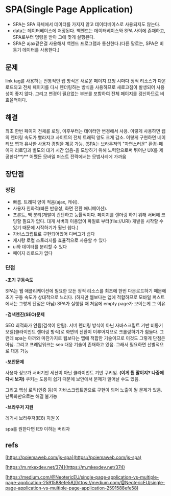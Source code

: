 # SPA\(Single Page Application\)

* SPA는 SPA 자체에서 데이터를 가지지 않고 데이터베이스로 사용되지도 않는다. 
* data는 데이터베이스에 저장된다. 백엔드는 데이터베이스와 SPA 사이에 존재하고, SPA로부터 명령을 받아 그에 맞게 실행된다.
* SPA은 ajax같은걸 사용해서 백엔드 프로그램과 통신한다.\(다른 말로는, SPA은 비동기 데이터를 사용한다.\)

## 문제

link tag를 사용하는 전통적인 웹 방식은 새로운 페이지 요청 시마다 정적 리소스가 다운로드되고 전체 페이지를 다시 렌더링하는 방식을 사용하므로 새로고침이 발생되어 사용성이 좋지 않다. 그리고 변경이 필요없는 부분를 포함하여 전체 페이지를 갱신하므로 비효율적이다.

## 해결

최초 한번 페이지 전체를 로딩, 이후부터는 데이터만 변경해서 사용. 이렇게 사용하면 웹의 렌더링 속도가 빨라지고 사이트의 전체 트래픽 양도 크게 감소. 이렇게 구현하면 네이티브 앱과 유사한 사용자 경험을 제공 가능. \(SPA는 브라우저의 "자연스러운" 환경-페이지 리로딩과 별도의 대기 시간 없음-을 모방하기 위해 노력함으로써 뛰어난 UX를 제공한다**\)** 어쨌든 모바일 퍼스트 전략에서는 모범사례에 가까움

## 장단점

### 장점

* 빠름. 트래픽 양이 적음\(ajax, 캐쉬\). 
* 사용자 친화적\(빠른 반응성, 화면 전환 애니메이션\).
* 프론트, 백 분리\(개발이 간단하고 능률적이다. 페이지를 렌더링 하기 위해 서버에 코딩할 필요가 없다. 대게 서버의 이용없이 파일로 부터\(file://URI\) 개발을 시작할 수 있기 때문에 시작하기가 훨씬 쉽다.\)
* 자바스크립트로 구현되어있어 디버그가 쉽다
* 캐시랑 로컬 스토리지를 효율적으로 사용할 수 있다
* ui와 데이터를 분리할 수 있다
* 페이지 리로드가 없다

### 단점

**-초기 구동속도**

SPA는 웹 애플리케이션에 필요한 모든 정적 리소스를 최초에 한번 다운로드하기 때문에 초기 구동 속도가 상대적으로 느리다. \(하지만 웹보다는 앱에 적합하므로 모바일 퍼스트에서는 그렇게 단점은 아님\) SPA가 실행될 때 처음에 empty page가 보이는게 그 이유

**-검색엔진\(SEO\)문제**

SEO 최적화가 안됨\(검색이 안됨\). 서버 렌더링 방식이 아닌 자바스크립트 기반 비동기 모델\(클라이언트 렌더링 방식\)로 화면의 전환이 이루어지므로 크롤링하기가 힘들다. 그런데 spa는 아까와 마찬가지로 웹보다는 앱에 적합한 기술이므로 이것도 그렇게 단점은 아님. 그리고 프레임워크는 seo 대응 기술이 존재하고 있음. 그래서 필요하면 선별적으로 대응 가능

**-보안문제**

사용자 정보가 서버기반 세션이 아닌 클라이언트 기반 쿠키임. **\(이게 뭔 말이지? 나중에 다시 보자\)** 쿠키는 도용이 쉽기 때문에 보안에서 문제가 일어날 수도 있음.

그리고 핵심 로직\(인증 등\)이 자바스크립트만으로 구현이 되어 노출이 될 문제가 있음. 난독화만으로는 해결 불가능

**-브라우저 지원**

레거시 브라우저\(IE8\) 지원 X

spa를 원한다면 IE9 이하는 버리자

## refs

[https://poiemaweb.com/js-spa](https://poiemaweb.com/js-spa)

[https://m.mkexdev.net/374](https://m.mkexdev.net/374)

[https://medium.com/@NeotericEU/single-page-application-vs-multiple-page-application-2591588efe58](https://medium.com/@NeotericEU/single-page-application-vs-multiple-page-application-2591588efe58)

